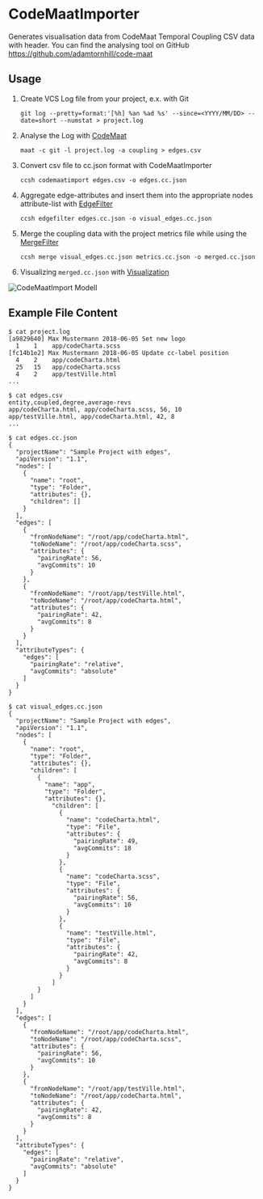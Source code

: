 # CodeMaatImporter

Generates visualisation data from CodeMaat Temporal Coupling CSV data with header. You can find the analysing tool on GitHub https://github.com/adamtornhill/code-maat

## Usage

1. Create VCS Log file from your project, e.x. with Git

    `git log --pretty=format:'[%h] %an %ad %s' --since=<YYYY/MM/DD> --date=short --numstat > project.log`

2. Analyse the Log with [CodeMaat](https://github.com/adamtornhill/code-maat)

    `maat -c git -l project.log -a coupling > edges.csv`

3. Convert csv file to cc.json format with CodeMaatImporter

    `ccsh codemaatimport edges.csv -o edges.cc.json`

4. Aggregate edge-attributes and insert them into the appropriate nodes attribute-list with [EdgeFilter](https://github.com/MaibornWolff/codecharta/blob/main/analysis/filter/EdgeFilter/README.md)

    `ccsh edgefilter edges.cc.json -o visual_edges.cc.json`

5. Merge the coupling data with the project metrics file while using the [MergeFilter](https://github.com/MaibornWolff/codecharta/blob/main/analysis/filter/MergeFilter/README.md)

    `ccsh merge visual_edges.cc.json metrics.cc.json -o merged.cc.json`

6. Visualizing `merged.cc.json` with [Visualization](https://github.com/MaibornWolff/codecharta/tree/main/visualization)

![CodeMaatImport Modell](src/codemaatimport-modell.jpg)

## Example File Content

```
$ cat project.log
[a9829640] Max Mustermann 2018-06-05 Set new logo
  1    1    app/codeCharta.scss
[fc14b1e2] Max Mustermann 2018-06-05 Update cc-label position
  4    2    app/codeCharta.html
  25   15   app/codeCharta.scss
  4    2    app/testVille.html
...
```

```
$ cat edges.csv
entity,coupled,degree,average-revs
app/codeCharta.html, app/codeCharta.scss, 56, 10
app/testVille.html, app/codeCharta.html, 42, 8
...
```

```
$ cat edges.cc.json
{
  "projectName": "Sample Project with edges",
  "apiVersion": "1.1",
  "nodes": [
    {
      "name": "root",
      "type": "Folder",
      "attributes": {},
      "children": []
    }
  ],
  "edges": [
    {
      "fromNodeName": "/root/app/codeCharta.html",
      "toNodeName": "/root/app/codeCharta.scss",
      "attributes": {
        "pairingRate": 56,
        "avgCommits": 10
      }
    },
    {
      "fromNodeName": "/root/app/testVille.html",
      "toNodeName": "/root/app/codeCharta.html",
      "attributes": {
        "pairingRate": 42,
        "avgCommits": 8
      }
    }
  ],
  "attributeTypes": {
    "edges": [
      "pairingRate": "relative",
      "avgCommits": "absolute"
    ]
  }
}
```

```
$ cat visual_edges.cc.json
{
  "projectName": "Sample Project with edges",
  "apiVersion": "1.1",
  "nodes": [
    {
      "name": "root",
      "type": "Folder",
      "attributes": {},
      "children": [
        {
          "name": "app",
          "type": "Folder",
          "attributes": {},
            "children": [
              {
                "name": "codeCharta.html",
                "type": "File",
                "attributes": {
                  "pairingRate": 49,
                  "avgCommits": 18
                }
              },
              {
                "name": "codeCharta.scss",
                "type": "File",
                "attributes": {
                  "pairingRate": 56,
                  "avgCommits": 10
                }
              },
              {
                "name": "testVille.html",
                "type": "File",
                "attributes": {
                  "pairingRate": 42,
                  "avgCommits": 8
                }
              }
            ]
        }
      ]
    }
  ],
  "edges": [
    {
      "fromNodeName": "/root/app/codeCharta.html",
      "toNodeName": "/root/app/codeCharta.scss",
      "attributes": {
        "pairingRate": 56,
        "avgCommits": 10
      }
    },
    {
      "fromNodeName": "/root/app/testVille.html",
      "toNodeName": "/root/app/codeCharta.html",
      "attributes": {
        "pairingRate": 42,
        "avgCommits": 8
      }
    }
  ],
  "attributeTypes": {
    "edges": [
      "pairingRate": "relative",
      "avgCommits": "absolute"
    ]
  }
}
```
